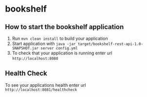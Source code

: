 # bookshelf

How to start the bookshelf application
---

1. Run `mvn clean install` to build your application
1. Start application with `java -jar target/bookshelf-rest-api-1.0-SNAPSHOT.jar server config.yml`
1. To check that your application is running enter url `http://localhost:8080`

Health Check
---

To see your applications health enter url `http://localhost:8081/healthcheck`
